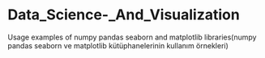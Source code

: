 # Data_Science-_And_Visualization
Usage examples of numpy pandas seaborn and matplotlib libraries(numpy pandas seaborn ve matplotlib kütüphanelerinin kullanım örnekleri)
